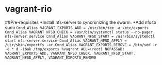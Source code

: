 # vagrant-rio

##Pre-requisites
  *Install nfs-server to syncronizing the swarm.
  *Add nfs to sudo
	`Cmnd_Alias VAGRANT_EXPORTS_ADD = /usr/bin/tee -a /etc/exports
Cmnd_Alias VAGRANT_NFSD_CHECK = /usr/bin/systemctl status --no-pager nfs-server.service
Cmnd_Alias VAGRANT_NFSD_START = /usr/bin/systemctl start nfs-server.service
Cmnd_Alias VAGRANT_NFSD_APPLY = /usr/sbin/exportfs -ar
Cmnd_Alias VAGRANT_EXPORTS_REMOVE = /bin/sed -r -e * d -ibak /tmp/exports
%vagrant ALL=(root) NOPASSWD: VAGRANT_EXPORTS_ADD, VAGRANT_NFSD_CHECK, VAGRANT_NFSD_START, VAGRANT_NFSD_APPLY, VAGRANT_EXPORTS_REMOVE`
